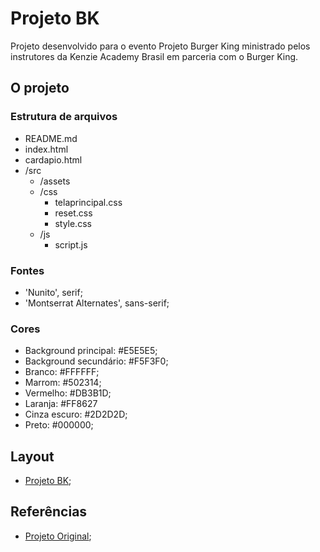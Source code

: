 # Projeto BK

Projeto desenvolvido para o evento Projeto Burger King ministrado pelos instrutores da Kenzie Academy Brasil em parceria com o Burger King.


## O projeto

### Estrutura de arquivos

- README.md
- index.html
- cardapio.html
- /src
  - /assets
  - /css
    - telaprincipal.css
    - reset.css 
    - style.css
  - /js
    - script.js

### Fontes

- 'Nunito', serif;
- 'Montserrat Alternates', sans-serif;

### Cores

- Background principal: #E5E5E5;
- Background secundário: #F5F3F0; 
- Branco: #FFFFFF;
- Marrom: #502314;
- Vermelho: #DB3B1D; 
- Laranja: #FF8627
- Cinza escuro: #2D2D2D;
- Preto: #000000;


## Layout

- [Projeto BK](https://www.figma.com/file/I8rA1tARRI6DPGsVk8hxDi/%F0%9F%8D%94-Evento-Kenzie-%2B-Burguer-King?node-id=0%3A1);


## Referências

- [Projeto Original](https://github.com/Kenzie-Academy-Brasil/projetobkdev);

